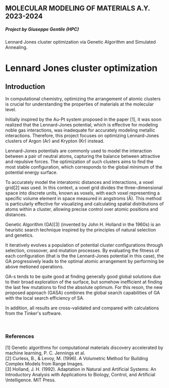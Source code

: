 ## MOLECULAR MODELING OF MATERIALS A.Y. 2023-2024
##### Project by Giuseppe Gentile (HPC)
Lennard Jones cluster optimization via Genetic Algorithm and Simulated Annealing.

# Lennard Jones cluster optimization

## Introduction
In computational chemistry, optimizing the arrangement of atomic clusters is crucial for understanding the properties of materials at the molecular level.

Initially inspired by the Au-Pt system proposed in the paper [1], it was soon realized that the Lennard-Jones potential, which is effective for modeling noble gas interactions, was inadequate for accurately modeling metallic interactions. 
Therefore, this project focuses on optimizing Lennard-Jones clusters of Argon (Ar) and Krypton (Kr) instead.

Lennard-Jones potentials are commonly used to model the interaction between a pair of neutral atoms, capturing the balance between attractive and repulsive forces. The optimization of such clusters aims to find the most stable configuration, which corresponds to the global minimum of the potential energy surface.

To accurately model the interatomic distances and interactions, a voxel grid[2] was used. In this context, a voxel grid divides the three-dimensional space into discrete units, known as voxels, with each voxel representing a specific volume element in space measured in angstroms (Å). This method is particularly effective for visualizing and calculating spatial distributions of atoms within a cluster, allowing precise control over atomic positions and distances.

Genetic Algorithm (GA)[3] (invented by John H. Holland in the 1960s) is an heuristic search technique inspired by the principles of natural selection and genetics. 

It iteratively evolves a population of potential cluster configurations through selection, crossover, and mutation processes. By evaluating the fitness of each configuration (that is the the Lennard-Jones potential in this case), the GA progressively leads to the optimal atomic arrangement by performing be above metioned operations.

GA-s tends to be quite good at finding generally good global solutions due to their broad exploration of the surface, but somehow inefficient at finding the last few mutations to find the absolute optimum. 
For this reson, the new proposed approach (GASA) combines the global search capabilities of GA with the local search efficiency of SA.

In addition, all results are cross-validated and compared with calculations from the Tinker's software. 

<br>

### References
[1] Genetic algorithms for computational materials discovery accelerated by machine learning, P. C. Jennings et al. \
[2] Curless, B., & Levoy, M. (1996). A Volumetric Method for Building Complex Models from Range Images.\
[3] Holland, J. H. (1992). Adaptation in Natural and Artificial Systems: An Introductory Analysis with Applications to Biology, Control, and Artificial \Intelligence. MIT Press. 
